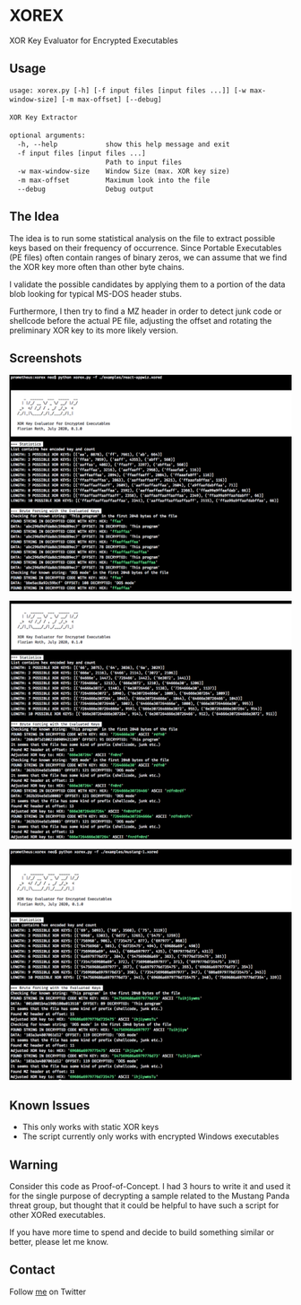 # XOREX

XOR Key Evaluator for Encrypted Executables

## Usage

    usage: xorex.py [-h] [-f input files [input files ...]] [-w max-window-size] [-m max-offset] [--debug]
    
    XOR Key Extractor
    
    optional arguments:
      -h, --help            show this help message and exit
      -f input files [input files ...]
                            Path to input files
      -w max-window-size    Window Size (max. XOR key size)
      -m max-offset         Maximum look into the file
      --debug               Debug output
      
## The Idea

The idea is to run some statistical analysis on the file to extract possible keys based on their frequency of occurrence. Since Portable Executables (PE files) often contain ranges of binary zeros, we can assume that we find the XOR key more often than other byte chains.

I validate the possible candidates by applying them to a portion of the data blob looking for typical MS-DOS header stubs. 

Furthermore, I then try to find a MZ header in order to detect junk code or shellcode before the actual PE file, adjusting the offset and rotating the preliminary XOR key to its more likely version. 

## Screenshots

![Screen 1](/screens/screen1.png)

![Screen 2](/screens/screen2.png)

![Screen 3](/screens/screen3.png)

## Known Issues

- This only works with static XOR keys
- The script currently only works with encrypted Windows executables

## Warning 

Consider this code as Proof-of-Concept. I had 3 hours to write it and used it for the single purpose of decrypting a sample related to the Mustang Panda threat group, but thought that it could be helpful to have such a script for other XORed executables. 

If you have more time to spend and decide to build something similar or better, please let me know.

## Contact 

Follow [me](https://twitter.com/cyb3rops) on Twitter